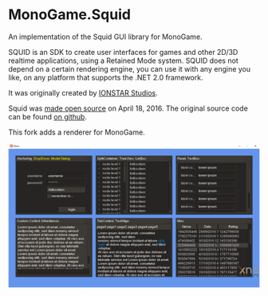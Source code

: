 # MonoGame.Squid

An implementation of the Squid GUI library for MonoGame.

SQUID is an SDK to create user interfaces for games and other 2D/3D realtime applications, 
using a Retained Mode system. SQUID does not depend on a certain rendering engine, you can 
use it with any engine you like, on any platform that supports the .NET 2.0 framework.

It was originally created by [IONSTAR Studios](http://www.ionstar.org/?page_id=4).

Squid was [made open source](http://ionstar.org/forum/index.php?PHPSESSID=ie2s5imp691rqr8t3e0oahbtp1&topic=195.0) on April 18, 2016. 
The original source code can be found [on github](https://github.com/Roderik11/Squid).

This fork adds a renderer for MonoGame.

![Demo](Screenshots/screenshot-large.png)
